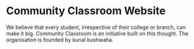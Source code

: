 # Community Classroom Website

We believe that every student, irrespective of their college or branch, can make it big. Community Classroom is an initiative built on this thought. The organisation is founded by kunal kushwaha.
